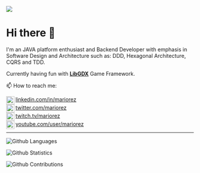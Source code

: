 ![](http://estruyf-github.azurewebsites.net/api/VisitorHit?user=mariorez&repo=mariorez&countColorcountColor)

<h1>Hi there 👋</h1>
I'm an JAVA platform enthusiast and Backend Developer with emphasis in Software Design and Architecture such as: DDD, Hexagonal Architecture, CQRS and TDD.

Currently having fun with **[LibGDX](https://libgdx.com)** Game Framework.

📫 How to reach me:

[<img align="left" alt="Mariorez @ LinkedIn" width="22px" src="https://cdn.jsdelivr.net/npm/simple-icons@v3/icons/linkedin.svg"> linkedin.com/in/mariorez](https://linkedin.com/in/mariorez)<br clear=all>
[<img align="left" alt="Mariorez @ Twitter" width="22px" src="https://cdn.jsdelivr.net/npm/simple-icons@v3/icons/twitter.svg"> twitter.com/mariorez](https://twitter.com/mariorez)<br clear=all>
[<img align="left" alt="Mariorez @ Twitch" width="22px" src="https://cdn.jsdelivr.net/npm/simple-icons@v3/icons/twitch.svg"> twitch.tv/mariorez](https://twitch.tv/mariorez)<br clear=all>
[<img align="left" alt="Mariorez @ YouTube" width="22px" src="https://cdn.jsdelivr.net/npm/simple-icons@v3/icons/youtube.svg"> youtube.com/user/mariorez](https://youtube.com/user/mariorez)

<hr>

![Github Languages](https://github-readme-stats.vercel.app/api/top-langs/?username=mariorez&layout=compact&count_private=true)

![Github Statistics](https://github-readme-stats.vercel.app/api/?username=mariorez&count_private=true&show_icons=true)

![Github Contributions](https://github-readme-streak-stats.herokuapp.com/?user=mariorez&hide_border=true)
